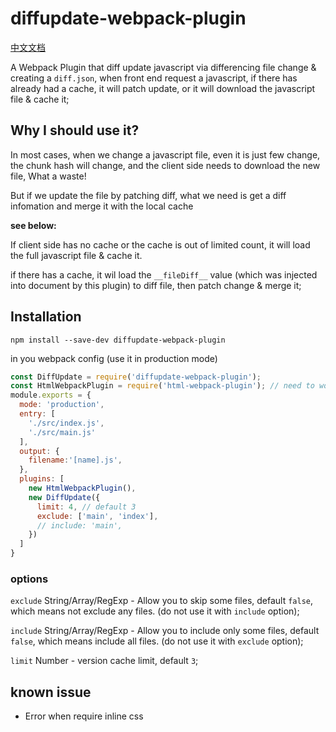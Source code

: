 # diffupdate-webpack-plugin

[中文文档](./README-zh.md)

A Webpack Plugin that diff update javascript via differencing file change & creating a `diff.json`, when front end request a javascript, if there has already had a cache, it will patch update, or it will download the javascript file & cache it;

## Why I should use it?
In most cases, when we change a javascript file, even it is just few change, the chunk hash will change, and the client side needs to download the new file, What a waste!

But if we update the file by patching diff, what we need is get a diff infomation and merge it with the local cache

**see below:**

If client side has no cache or the cache is out of limited count, it will load the full javascript file & cache it.

if there has a cache, it wil load the `__fileDiff__` value (which was injected into document by this plugin) to diff file, then patch change & merge it;

## Installation
```
npm install --save-dev diffupdate-webpack-plugin
```

in you webpack config (use it in production mode)
```javascript
const DiffUpdate = require('diffupdate-webpack-plugin');
const HtmlWebpackPlugin = require('html-webpack-plugin'); // need to work with html-webpack-plugin
module.exports = {
  mode: 'production',
  entry: [
    './src/index.js',
    './src/main.js'
  ],
  output: {
    filename:'[name].js',
  },
  plugins: [
    new HtmlWebpackPlugin(),
    new DiffUpdate({
      limit: 4, // default 3
      exclude: ['main', 'index'],
      // include: 'main',
    })
  ]
}
```
### options 
`exclude` String/Array/RegExp - Allow you to skip some files, default `false`, which means not exclude any files. (do not use it with `include` option);

`include` String/Array/RegExp - Allow you to include only some files, default `false`, which means include all files. (do not use it with `exclude` option);

`limit` Number - version cache limit, default `3`;

## known issue
* Error when require inline css
